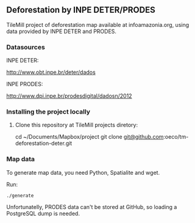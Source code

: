 ## Deforestation by INPE DETER/PRODES

TileMill project of deforestation map available at infoamazonia.org, using data provided by INPE DETER and PRODES.

### Datasources

INPE DETER:

http://www.obt.inpe.br/deter/dados

INPE PRODES:

http://www.dpi.inpe.br/prodesdigital/dadosn/2012

### Installing the project locally

1. Clone this repository at TileMill projects diretory:

    cd ~/Documents/Mapbox/project
    git clone git@github.com:oeco/tm-deforestation-deter.git

### Map data

To generate map data, you need Python, Spatialite and wget.

Run:

    ./generate

Unfortunatelly, PRODES data can't be stored at GitHub, so loading a PostgreSQL dump is needed.